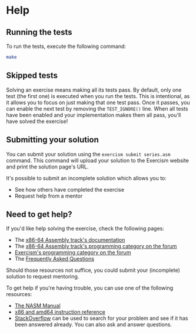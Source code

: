 # Help

## Running the tests

To run the tests, execute the following command:

```bash
make
```

## Skipped tests

Solving an exercise means making all its tests pass. By default, only one test
(the first one) is executed when you run the tests. This is intentional, as it
allows you to focus on just making that one test pass. Once it passes, you can
enable the next test by removing the `TEST_IGNORE()` line. When all tests have
been enabled and your implementation makes them all pass, you'll have solved
the exercise!

## Submitting your solution

You can submit your solution using the `exercism submit series.asm` command.
This command will upload your solution to the Exercism website and print the solution page's URL.

It's possible to submit an incomplete solution which allows you to:

- See how others have completed the exercise
- Request help from a mentor

## Need to get help?

If you'd like help solving the exercise, check the following pages:

- The [x86-64 Assembly track's documentation](https://exercism.org/docs/tracks/x86-64-assembly)
- The [x86-64 Assembly track's programming category on the forum](https://forum.exercism.org/c/programming/x86-64-assembly)
- [Exercism's programming category on the forum](https://forum.exercism.org/c/programming/5)
- The [Frequently Asked Questions](https://exercism.org/docs/using/faqs)

Should those resources not suffice, you could submit your (incomplete) solution to request mentoring.

To get help if you're having trouble, you can use one of the following resources:

- [The NASM Manual](https://www.nasm.us/doc/)
- [x86 and amd64 instruction reference](https://www.felixcloutier.com/x86/)
- [StackOverflow](http://stackoverflow.com) can be used to search for your problem and see if it has been answered already. You can also ask and answer questions.
